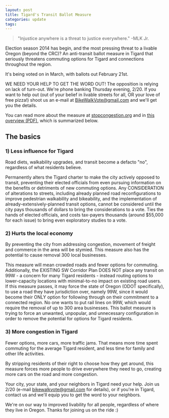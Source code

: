 ```yaml
---
layout: post
title: Tigard's Transit Ballot Measure
categories: update
tags:
---
```


> "Injustice anywhere is a threat to justice everywhere." -MLK Jr.

Election season 2014 has begin, and the most pressing threat to a livable Oregon (beyond the CRC)? An anti-transit ballot measure in Tigard that seriously threatens commuting options for Tigard and connections throughout the region. 

It's being voted on in March, with ballots out February 21st.

WE NEED YOUR HELP TO GET THE WORD OUT! The opposition is relying on lack of turn-out. We're phone banking Thursday evening, 2/20. If you want to help out (out of your belief in livable streets for all, OR your love of free pizza!) shoot us an e-mail at BikeWalkVote@gmail.com and we'll get you the details.

You can read more about the measure at [stopcongestion.org](http://stopcongestion.org/ "Stop Congestion Campaign Page") and in [this overview (PDF)](http://nebula.wsimg.com/c7e5a00fb92fd4ef2c9ebf3542c1be81?AccessKeyId=5C462A2E40A747A2CB52&disposition=0&alloworigin=1), which is summarized below.

## The basics

### 1) Less influence for Tigard 

Road diets, walkability upgrades, and transit become a defacto "no", regardless of what residents believe.

Permanently alters the Tigard charter to make the city actively opposed to transit, preventing their elected officials from even pursuing information on the benefits or detriments of new commuting options. Any CONSIDERATION of alterations to streets, including already planned road reconfigurations to improve pedestrian walkability and bikeability, and the implementation of already-extensively-planned transit options, cannot be considered until the city pays thousands of dollars to bring the considerations to a vote. Ties the hands of elected officials, and costs tax-payers thousands (around $55,000 for each issue) to bring even exploratory studies to a vote.

### 2) Hurts the local economy

By preventing the city from addressing congestion, movement of freight and commerce in the area will be stymied. This measure also has the potential to cause removal 300 local businesses. 
 
This measure will mean crowded roads and fewer options for commuting. Additionally, the EXISTING SW Corridor Plan DOES NOT place any transit on 99W - a concern for many Tigard residents - instead routing options to lower-capacity locations with minimal-to-no impact on existing road users. If this measure passes, it may force the state of Oregon (ODOT specifically), to use a road they have jurisdiction over, namely 99W, since it would become their ONLY option for following through on their commitment to a connected region. No one wants to put rail lines on 99W, which would require the removal of up to 300 area businesses. This ballot measure is trying to force an unwanted, unpopular, and unnecessary configuration in order to remove the potential for options for Tigard residents.

### 3) More congestion in Tigard 

Fewer options, more cars, more traffic jams. That means more time spent commuting for the average Tigard resident, and less time for family and other life activities.

By stripping residents of their right to choose how they get around, this measure forces more people to drive everywhere they need to go, creating more cars on the road and more congestion.

Your city, your state, and your neighbors in Tigard need your help. Join us 2/20 (e-mail bikewalkvote@gmail.com for details), or if you're in Tigard, contact us and we'll equip you to get the word to your neighbors.

We're on our way to improved livability for all people, regardless of where they live in Oregon. Thanks for joining us on the ride :)
